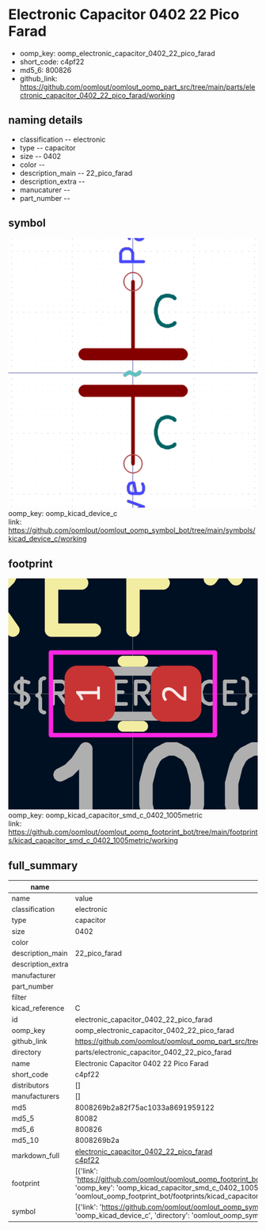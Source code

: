 # Electronic Capacitor 0402 22 Pico Farad

  
* oomp_key: oomp_electronic_capacitor_0402_22_pico_farad 
* short_code: c4pf22
* md5_6: 800826  
* github_link: https://github.com/oomlout/oomlout_oomp_part_src/tree/main/parts/electronic_capacitor_0402_22_pico_farad/working  
## naming details
* classification -- electronic
* type -- capacitor
* size -- 0402
* color -- 
* description_main -- 22_pico_farad
* description_extra -- 
* manucaturer -- 
* part_number -- 



## symbol

![](symbol/0/working/working_600.png)  
oomp_key: oomp_kicad_device_c  
link: https://github.com/oomlout/oomlout_oomp_symbol_bot/tree/main/symbols/kicad_device_c/working  

## footprint

![](footprint/0/working/working_600.png)  
oomp_key: oomp_kicad_capacitor_smd_c_0402_1005metric  
link: https://github.com/oomlout/oomlout_oomp_footprint_bot/tree/main/footprints/kicad_capacitor_smd_c_0402_1005metric/working  

## full_summary
| name | value | 
| --- | --- | 
| name | value | 
| classification | electronic | 
| type | capacitor | 
| size | 0402 | 
| color |  | 
| description_main | 22_pico_farad | 
| description_extra |  | 
| manufacturer |  | 
| part_number |  | 
| filter |  | 
| kicad_reference | C | 
| id | electronic_capacitor_0402_22_pico_farad | 
| oomp_key | oomp_electronic_capacitor_0402_22_pico_farad | 
| github_link | https://github.com/oomlout/oomlout_oomp_part_src/tree/main/parts/electronic_capacitor_0402_22_pico_farad/working | 
| directory | parts/electronic_capacitor_0402_22_pico_farad | 
| name | Electronic Capacitor 0402 22 Pico Farad | 
| short_code | c4pf22 | 
| distributors | [] | 
| manufacturers | [] | 
| md5 | 8008269b2a82f75ac1033a8691959122 | 
| md5_5 | 80082 | 
| md5_6 | 800826 | 
| md5_10 | 8008269b2a | 
| markdown_full | [electronic_capacitor_0402_22_pico_farad](https://github.com/oomlout/oomlout_oomp_part_src/tree/main/parts/electronic_capacitor_0402_22_pico_farad/working)<br>[c4pf22](https://github.com/oomlout/oomlout_oomp_part_src/tree/main/parts/electronic_capacitor_0402_22_pico_farad/working)<br> | 
| footprint | [{'link': 'https://github.com/oomlout/oomlout_oomp_footprint_bot/tree/main/foootprntss/kicad_capacitor_smd_c_0402_1005metric', 'oomp_key': 'oomp_kicad_capacitor_smd_c_0402_1005metric', 'directory': 'oomlout_oomp_footprint_bot/footprints/kicad_capacitor_smd_c_0402_1005metric//working/working.kicad_mod'}] | 
| symbol | [{'link': 'https://github.com/oomlout/oomlout_oomp_symbol_bot/tree/main/symbols/kicad_device_c', 'oomp_key': 'oomp_kicad_device_c', 'directory': 'oomlout_oomp_symbol_bot/symbols/kicad_device_c//working/working.kicad_sym'}] | 
